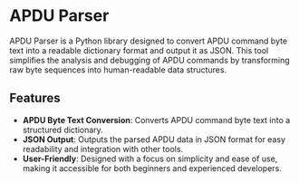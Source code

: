 # APDU Parser

APDU Parser is a Python library designed to convert APDU command byte text into a readable dictionary format and output it as JSON. This tool simplifies the analysis and debugging of APDU commands by transforming raw byte sequences into human-readable data structures.

## Features

- **APDU Byte Text Conversion**: Converts APDU command byte text into a structured dictionary.
- **JSON Output**: Outputs the parsed APDU data in JSON format for easy readability and integration with other tools.
- **User-Friendly**: Designed with a focus on simplicity and ease of use, making it accessible for both beginners and experienced developers.
